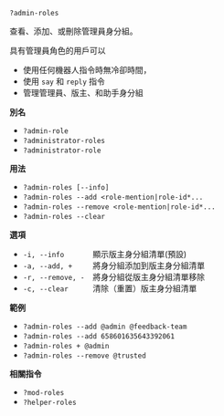 `?admin-roles`

查看、添加、或刪除管理員身分組。

具有管理員角色的用戶可以
- 使用任何機器人指令時無冷卻時間，
- 使用 `say` 和 `reply` 指令
- 管理管理員、版主、和助手身分組

**別名**
*  `?admin-role`
*  `?administrator-roles`
*  `?administrator-role`

**用法**
* `?admin-roles [--info]`
* `?admin-roles --add <role-mention|role-id*...`
* `?admin-roles --remove <role-mention|role-id*...`
* `?admin-roles --clear`

**選項**
* `-i, --info       `顯示版主身分組清單(預設) 
* `-a, --add, +     `將身分組添加到版主身分組清單
* `-r, --remove, -  `將身分組從版主身分組清單移除
* `-c, --clear      `清除（重置）版主身分組清單

**範例**
* `?admin-roles --add @admin @feedback-team`
* `?admin-roles --add 658601635643392061`
* `?admin-roles + @admin`
* `?admin-roles --remove @trusted`

**相關指令**
* `?mod-roles`
* `?helper-roles`

